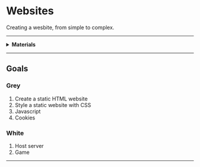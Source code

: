 # Websites

Creating a wesbite, from simple to complex.

----

<details><summary><b>Materials</b></summary><p>

Contents|Description| # |Data|Link|
:-------|:----------|:-:|:--:|:--:|
Laptop| Any laptop with a text editor|1|-|-

</p></details>

----

## Goals

### Grey

1. Create a static HTML website
2. Style a static website with CSS
3. Javascript
4. Cookies

### White

1. Host server
2. Game


----
